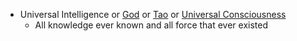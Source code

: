 - Universal Intelligence or [God]() or [Tao]() or [Universal Consciousness]()
    - All knowledge ever known and all force that ever existed
